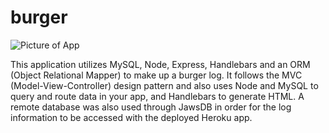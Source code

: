 # burger

![Picture of App](Desktop/Burger_App.png)

This application utilizes MySQL, Node, Express, Handlebars and an ORM (Object Relational Mapper) to make up a burger log. It follows the MVC (Model-View-Controller) design pattern and also uses Node and MySQL to query and route data in your app, and Handlebars to generate HTML. A remote database was also used through JawsDB in order for the log information to be accessed with the deployed Heroku app.
